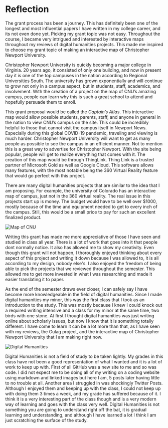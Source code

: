 #  **Reflection**

  The grant process has been a journey. This has definitely been one of the longest and most influential papers I have written in my college career, and its not even done yet. Picking my grant topic was not easy. Throughout the course, I became very intrigued and interested by interactive maps throughout my reviews of digital humanities projects. This made me inspired to choose my grant topic of making an interactive map of Christopher Newport University.
  
 Christopher Newport University is quickly becoming a major college in Virginia. 20 years ago, it consisted of only one building, and now in present day it is one of the top campuses in the nation according to Regional Universities South. The university has grown exponentially and will continue to grow not only in a campus aspect, but in students, staff, academics, and involvement. With the creation of a project on the map of CNU’s amazing campus, people can learn why this is such a great school to attend and hopefully persuade them to enroll.
 
This grant proposal would be called the *Captain’s Atlas*. This interactive map would allow possible students, parents, staff, and anyone in general in the nation to view CNU’s campus on the site. This could be incredibly helpful to those that cannot visit the campus itself in Newport News. Especially during this global COVID-19 pandemic, traveling and viewing is much harder. Christopher Newport University will want to get as many people as possible to see the campus in an efficient manner. Not to mention this is a great way to advertise for Christopher Newport. With the site being popular, people will get to realize everything that comes with it. The creation of this map would be through ThingLink. Thing Link is a trusted partner of Microsoft Gold as well as Google Cloud. This software allows many features, with the most notable being the 360 Virtual Reality feature that would go perfect with this project. 

There are many digital humanities projects that are similar to the idea that I am proposing. For example, the university of Colorado has an interactive map of campus, just not in the 360 virtual reality. The real issue in this projects start up is money. The budget would have to be well over $1000, mostly because of the time and equipment needed to get to every inch of the campus. Still, this would be a small price to pay for such an excellent finalized product. 

![Map of CNU](https://Benjamin-DH.github.io/Ben-Thompson/images/cnumap.jpg)

Writing this grant has made me more appreciative of those I have seen and studied in class all year. There is a lot of work that goes into it that people dont normally notice. It also has allowed me to show my creativity. Even though this grant will not happen, I thoroughly enjoyed thinking about every aspect of this project and writing it down because I was allowed to, it is all according to my design, nobody else's. I also enjoyed the freedom of being able to pick the projects that we reviewed throughout the semester. This allowed me to get more invested in what I was researching and made it easier translating it to paper. 

As the end of the semester draws ever closer, I can safely say I have become more knowledgeable in the field of digital humanities. Since I made digital humanities my minor, this was the first class that I took as an introduction to the study. This was mostly because I knew I could knock out a required writing intensive and a class for my minor at the same time, two birds with one stone. At first I thought digital humanities was just writing online about scholarly issues, but now I know that it is something totally different. I have come to learn it can be a lot more than that, as I have seen with my reviews, the Gulag project, and the interactive map of Christopher Newport University that I am making right now. 

![Digital Humanities](https://Benjamin-DH.github.io/Ben-Thompson/images/humanweb.jpg)

Digital Humanities is not a field of study to be taken lightly. My grades in this class have not been a good representation of what I wanted and it is a lot of work to keep up with. First of all GitHub was a new site to me and so was code. I did not expect me to be doing all of my writing on a coding website using markdown and linked images but here I am, 5 posts later having little to no trouble at all. Another area I struggled in was shockingly Twitter Posts. Although I enjoyed them and keeping up with the class, I could not keep up with doing them 3 times a week, and my grade has suffered because of it. I think it is a very interesting part of the class though and is a very modern way of learning and goes with the class very well.  Digital Humanities is not something you are going to understand right off the bat, it is gradual learning and understanding, and although I have learned a lot I think I am just scratching the surface of the study. 






